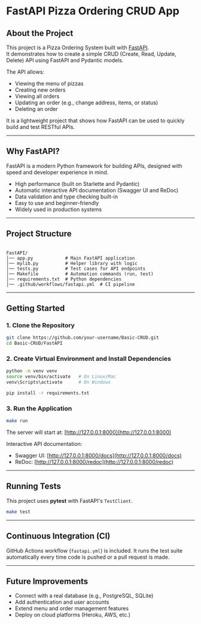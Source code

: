 # FastAPI Pizza Ordering CRUD App

## About the Project
This project is a Pizza Ordering System built with [FastAPI](https://fastapi.tiangolo.com/).  
It demonstrates how to create a simple CRUD (Create, Read, Update, Delete) API using FastAPI and Pydantic models.

The API allows:
- Viewing the menu of pizzas
- Creating new orders
- Viewing all orders
- Updating an order (e.g., change address, items, or status)
- Deleting an order

It is a lightweight project that shows how FastAPI can be used to quickly build and test RESTful APIs.

---

## Why FastAPI?
FastAPI is a modern Python framework for building APIs, designed with speed and developer experience in mind.

- High performance (built on Starlette and Pydantic)  
- Automatic interactive API documentation (Swagger UI and ReDoc)  
- Data validation and type checking built-in  
- Easy to use and beginner-friendly  
- Widely used in production systems  

---

## Project Structure
```

FastAPI/
│── app.py            # Main FastAPI application
│── mylib.py          # Helper library with logic
│── tests.py          # Test cases for API endpoints
│── Makefile          # Automation commands (run, test)
│── requirements.txt  # Python dependencies
│── .github/workflows/fastapi.yml  # CI pipeline

````

---

## Getting Started

### 1. Clone the Repository
```bash
git clone https://github.com/your-username/Basic-CRUD.git
cd Basic-CRUD/FastAPI
````

### 2. Create Virtual Environment and Install Dependencies

```bash
python -m venv venv
source venv/bin/activate   # On Linux/Mac
venv\Scripts\activate      # On Windows

pip install -r requirements.txt
```

### 3. Run the Application

```bash
make run
```

The server will start at:
[http://127.0.0.1:8000](http://127.0.0.1:8000)

Interactive API documentation:

* Swagger UI: [http://127.0.0.1:8000/docs](http://127.0.0.1:8000/docs)
* ReDoc: [http://127.0.0.1:8000/redoc](http://127.0.0.1:8000/redoc)

---

## Running Tests

This project uses **pytest** with FastAPI's `TestClient`.

```bash
make test
```

---

## Continuous Integration (CI)

GitHub Actions workflow (`fastapi.yml`) is included.
It runs the test suite automatically every time code is pushed or a pull request is made.

---

## Future Improvements

* Connect with a real database (e.g., PostgreSQL, SQLite)
* Add authentication and user accounts
* Extend menu and order management features
* Deploy on cloud platforms (Heroku, AWS, etc.)



